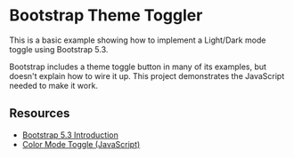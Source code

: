 # Bootstrap Theme Toggler

This is a basic example showing how to implement a Light/Dark mode toggle using Bootstrap 5.3.

Bootstrap includes a theme toggle button in many of its examples, but doesn't explain how to wire it up. This project demonstrates the JavaScript needed to make it work.

## Resources

- [Bootstrap 5.3 Introduction](https://getbootstrap.com/docs/5.3/getting-started/introduction/)
- [Color Mode Toggle (JavaScript)](https://getbootstrap.com/docs/5.3/customize/color-modes/#javascript)
